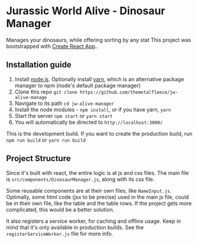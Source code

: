 # Jurassic World Alive - Dinosaur Manager

Manages your dinosaurs, while offering sorting by any stat
This project was bootstrapped with [Create React App](https://github.com/facebookincubator/create-react-app)..

## Installation guide

1) Install [node.js](https://nodejs.org/en/). Optionally install [yarn](https://yarnpkg.com/lang/en/docs/install/), which is an alternative package manager to npm (node's default package manager)
2) Clone this repo `git clone https://github.com/themetalfleece/jw-alive-manage`
3) Navigate to its path `cd jw-alive-manager`
4) Install the node modules - `npm install`, or if you have yarn, `yarn`
5) Start the server `npm start` or `yarn start`
6) You will automatically be directed to `http://localhost:3000/`

This is the development build. If you want to create the production build, run `npm run build` or `yarn run build`

## Project Structure
Since it's built with react, the entire logic is at js and css files. The main file is `src/components/DinosaurManager.js`, along with its css file.

Some reusable components are at their own files, like `NameInput.js`. Optimally, some html code (jsx to be precise) used in the main js file, could be in their own file, like the table and the table rows. If the project gets more complicated, this would be a better solution.

It also registers a service worker, for caching and offline usage. Keep in mind that it's only available in production builds. See the `registerServiceWorker.js` file for more info.